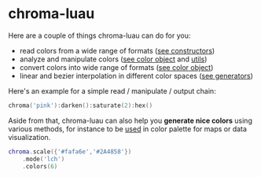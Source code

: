 # chroma-luau

Here are a couple of things chroma-luau can do for you:

-   read colors from a wide range of formats ([see constructors](./constructors.md))
-   analyze and manipulate colors ([see color object](./color.md) and [utils](./utils.md))
-   convert colors into wide range of formats ([see color object](./color.md))
-   linear and bezier interpolation in different color spaces ([see generators](./generators.md))

Here's an example for a simple read / manipulate / output chain:

```lua
chroma('pink'):darken():saturate(2):hex()
```

Aside from that, chroma-luau can also help you **generate nice colors** using various methods, for instance to be [used](https://www.vis4.net/blog/avoid-equidistant-hsv-colors/) in color palette for maps or data visualization.

```lua
chroma.scale({'#fafa6e','#2A4858'})
    .mode('lch')
    .colors(6)
```

